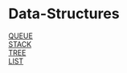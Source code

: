 # Data-Structures
[QUEUE](https://github.com/ghkahxhd/Data-Structures/tree/master/Queue)  
[STACK](https://github.com/ghkahxhd/Data-Structures/tree/master/Stack)  
[TREE](https://github.com/ghkahxhd/Data-Structures/tree/master/Tree)  
[LIST](https://github.com/ghkahxhd/Data-Structures/tree/master/List)  
